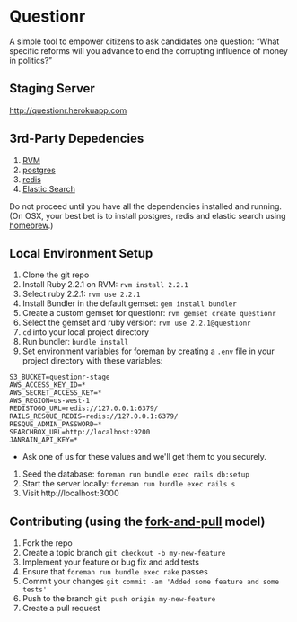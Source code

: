 Questionr
=========
A simple tool to empower citizens to ask candidates one question: “What specific reforms will you advance to end the corrupting influence of money in politics?”

Staging Server
--------------
http://questionr.herokuapp.com

3rd-Party Depedencies
---------------------
1. [RVM](http://rvm.io)
1. [postgres](http://www.postgresql.org)
1. [redis](http://redis.io)
1. [Elastic Search](https://www.elastic.co/products/elasticsearch)

Do not proceed until you have all the dependencies installed and running. (On OSX, your best bet is to install postgres, redis and elastic search using [homebrew](http://brew.sh/).)

Local Environment Setup
-----------------------
1. Clone the git repo
1. Install Ruby 2.2.1 on RVM: `rvm install 2.2.1`
1. Select ruby 2.2.1: `rvm use 2.2.1`
1. Install Bundler in the default gemset: `gem install bundler`
1. Create a custom gemset for questionr: `rvm gemset create questionr`
1. Select the gemset and ruby version: `rvm use 2.2.1@questionr`
1. `cd` into your local project directory
1. Run bundler: `bundle install`
1. Set environment variables for foreman by creating a `.env` file in your project directory with these variables:
```
S3_BUCKET=questionr-stage
AWS_ACCESS_KEY_ID=*
AWS_SECRET_ACCESS_KEY=*
AWS_REGION=us-west-1
REDISTOGO_URL=redis://127.0.0.1:6379/
RAILS_RESQUE_REDIS=redis://127.0.0.1:6379/
RESQUE_ADMIN_PASSWORD=*
SEARCHBOX_URL=http://localhost:9200
JANRAIN_API_KEY=*
```
* Ask one of us for these values and we'll get them to you securely.
1. Seed the database: `foreman run bundle exec rails db:setup`
1. Start the server locally: `foreman run bundle exec rails s`
1. Visit http://localhost:3000

Contributing (using the [fork-and-pull](https://help.github.com/articles/using-pull-requests) model)
----------------------------------------------------------------------------------------------------
1. Fork the repo
1. Create a topic branch `git checkout -b my-new-feature`
1. Implement your feature or bug fix and add tests
1. Ensure that `foreman run bundle exec rake` passes
1. Commit your changes `git commit -am 'Added some feature and some tests'`
1. Push to the branch `git push origin my-new-feature`
1. Create a pull request

